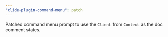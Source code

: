 ```yaml
---
"clide-plugin-command-menu": patch
---
```


Patched command menu prompt to use the `Client` from `Context` as the doc comment states.
